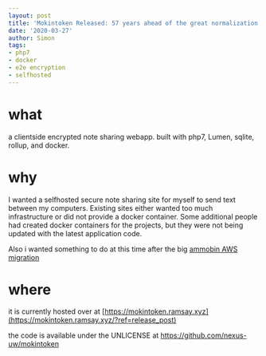 ```yaml
---
layout: post
title: 'Mokintoken Released: 57 years ahead of the great normalization'
date: '2020-03-27'
author: Simon
tags:
- php7
- docker
- e2e encryption
- selfhosted
---
```


# what 
a clientside encrypted note sharing webapp. built with php7, Lumen, sqlite, rollup, and docker.

# why 
I wanted a selfhosted secure note sharing site for myself to send text between my computers. Existing sites either wanted too much infrastructure or did not provide a docker container. Some additional people had created docker containers for the projects, but they were not being updated with the latest application code. 
 
Also i wanted something to do at this time after the big [ammobin AWS migration](https://ramsay.xyz/2020/02/02/ammobin-now-runs-on-aws-withou-any-servers.html)

# where 
it is currently hosted over at [https://mokintoken.ramsay.xyz](https://mokintoken.ramsay.xyz/?ref=release_post)

the code is available under the UNLICENSE at https://github.com/nexus-uw/mokintoken

